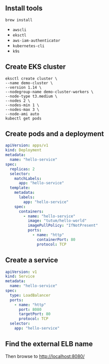 ## Install tools

`brew install`

- `awscli`
- `eksctl`
- `aws-iam-authenticator`
- `kubernetes-cli`
- `k9s`

## Create EKS cluster

```shell
eksctl create cluster \
--name demo-cluster \
--version 1.14 \
--nodegroup-name demo-cluster-workers \
--node-type t3.medium \
--nodes 2 \
--nodes-min 1 \
--nodes-max 3 \
--node-ami auto
kubectl get pods
```

## Create pods and a deployment

```yaml
apiVersion: apps/v1
kind: Deployment
metadata:
  name: "hello-service"
spec:
  replicas: 2
  selector:
    matchLabels:
      app: "hello-service"
  template:
    metadata:
      labels:
        app: "hello-service"
    spec:
      containers:
        - name: "hello-service"
          image: "tutum/hello-world"
          imagePullPolicy: "IfNotPresent"
          ports:
            - name: "http"
              containerPort: 80
              protocol: TCP
```

## Create a service

```yaml
apiVersion: v1
kind: Service
metadata:
  name: "hello-service"
spec:
  type: LoadBalancer
  ports:
    - name: "http"
      port: 8080
      targetPort: 80
      protocol: TCP
  selector:
    app: "hello-service"
```

## Find the external ELB name

Then browse to <http://localhost:8080/>
